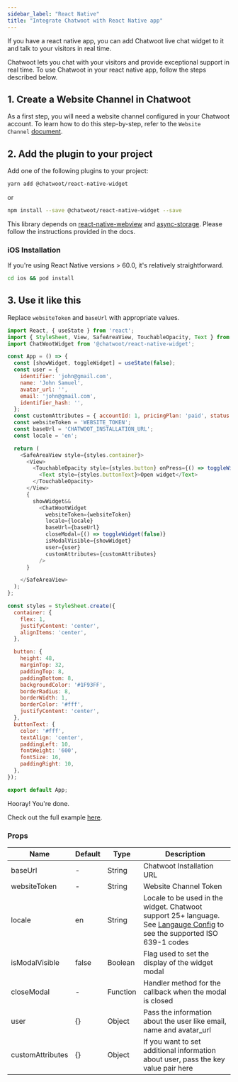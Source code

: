 ```yaml
---
sidebar_label: "React Native"
title: "Integrate Chatwoot with React Native app"
---
```


If you have a react native app, you can add Chatwoot live chat widget to it and talk to your visitors in real time. 

Chatwoot lets you chat with your visitors and provide exceptional support in real time. To use Chatwoot in your react native app, follow the steps described below.

## 1. Create a Website Channel in Chatwoot

As a first step, you will need a website channel configured in your Chatwoot account. To learn how to do this step-by-step, refer to the `Website Channel` [document](/docs/product/channels/live-chat/create-website-channel).

## 2. Add the plugin to your project

Add one of the following plugins to your project:

```bash
yarn add @chatwoot/react-native-widget
```

or

```bash
npm install --save @chatwoot/react-native-widget --save
```

This library depends on [react-native-webview](https://www.npmjs.com/package/react-native-webview) and [async-storage](https://github.com/react-native-async-storage/async-storage). Please follow the instructions provided in the docs.

### iOS Installation

If you're using React Native versions > 60.0, it's relatively straightforward.

```sh
cd ios && pod install
```

## 3. Use it like this

Replace `websiteToken` and `baseUrl` with appropriate values.

```js
import React, { useState } from 'react';
import { StyleSheet, View, SafeAreaView, TouchableOpacity, Text } from 'react-native';
import ChatWootWidget from '@chatwoot/react-native-widget';

const App = () => {
  const [showWidget, toggleWidget] = useState(false);
  const user = {
    identifier: 'john@gmail.com',
    name: 'John Samuel',
    avatar_url: '',
    email: 'john@gmail.com',
    identifier_hash: '',
  };
  const customAttributes = { accountId: 1, pricingPlan: 'paid', status: 'active' };
  const websiteToken = 'WEBSITE_TOKEN';
  const baseUrl = 'CHATWOOT_INSTALLATION_URL';
  const locale = 'en';

  return (
    <SafeAreaView style={styles.container}>
      <View>
        <TouchableOpacity style={styles.button} onPress={() => toggleWidget(true)}>
          <Text style={styles.buttonText}>Open widget</Text>
        </TouchableOpacity>
      </View>
      {
        showWidget&&
          <ChatWootWidget
            websiteToken={websiteToken}
            locale={locale}
            baseUrl={baseUrl}
            closeModal={() => toggleWidget(false)}
            isModalVisible={showWidget}
            user={user}
            customAttributes={customAttributes}
          />
      }

    </SafeAreaView>
  );
};

const styles = StyleSheet.create({
  container: {
    flex: 1,
    justifyContent: 'center',
    alignItems: 'center',
  },

  button: {
    height: 48,
    marginTop: 32,
    paddingTop: 8,
    paddingBottom: 8,
    backgroundColor: '#1F93FF',
    borderRadius: 8,
    borderWidth: 1,
    borderColor: '#fff',
    justifyContent: 'center',
  },
  buttonText: {
    color: '#fff',
    textAlign: 'center',
    paddingLeft: 10,
    fontWeight: '600',
    fontSize: 16,
    paddingRight: 10,
  },
});

export default App;
```

Hooray! You're done.

Check out the full example [here](https://github.com/chatwoot/chatwoot-react-native-widget/tree/develop/examples).

### Props

| Name | Default | Type | Description |
| -- | -- | -- | -- |
| baseUrl | - | String | Chatwoot Installation URL |
| websiteToken | - | String | Website Channel Token |
| locale | en | String | Locale to be used in the widget. Chatwoot support 25+ language. See [Langauge Config](https://github.com/chatwoot/chatwoot/blob/develop/config/initializers/languages.rb) to see the supported ISO 639-1 codes |
| isModalVisible | false | Boolean | Flag used to set the display of the widget modal |
| closeModal | - | Function | Handler method for the callback when the modal is closed |
| user | {} | Object | Pass the information about the user like email, name and avatar_url |
| customAttributes | {} | Object | If you want to set additional information about user, pass the key value pair here |
